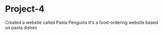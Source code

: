 # Project-4
Created a website called Pasta Penguins
It's a food-ordering website based on pasta dishes 
